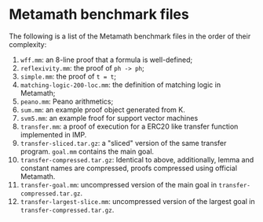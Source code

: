# Metamath benchmark files

The following is a list of the Metamath benchmark files in the order of their complexity:

1.  `wff.mm`: an 8-line proof that a formula is well-defined;
2.  `reflexivity.mm`: the proof of `ph -> ph`;
3.  `simple.mm`: the proof of `t = t`;
4.  `matching-logic-200-loc.mm`: the definition of matching logic in Metamath;
5.  `peano.mm`: Peano arithmetics;
6.  `sum.mm`: an example proof object generated from K.
6.  `svm5.mm`: an example froof for support vector machines
7.  `transfer.mm`: a proof of execution for a ERC20 like transfer function implemented in IMP.
8.  `transfer-sliced.tar.gz`: a "sliced" version of the same transfer program. `goal.mm` contains the main goal.
9.  `transfer-compressed.tar.gz`: Identical to above, additionally, lemma and constant names are compressed, proofs compressed using official Metamath.
10. `transfer-goal.mm`: uncompressed version of the main goal in `transfer-compressed.tar.gz`.
11. `transfer-largest-slice.mm`: uncompressed version of the largest goal in `transfer-compressed.tar.gz`.

